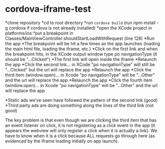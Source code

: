 # cordova-iframe-test

*clone repository
*cd to root directory
*run `cordova build` (run npm install -g cordova if cordova is not already installed)
*open the XCode project in platforms/ios
*put a breakpoint in Classes/MainViewController:shouldStartLoadWithRequest (line 128)
*Run the app
*The breakpoint will be hit a few times as the app launches (loading the main html file, loading the iframe, etc.)
*Click on the first link and when the breakpoint hits, in the XCode output window type po navigationType (it should be "...Clicked")
*The first link will open inside the iframe
*Relaunch the app
*Click the second link... in XCode "po navigationType" will still be "...Clicked" but the url will replace the app
*Relaunch the app
*Click the third item (window.open)... in Xcode "po navigationType" will be "...Other" and the url will replace the app
*Relaunch the app
*Click the fourth item (window.open)... in Xcode "po navigationType" will be "...Other" and the url will replace the app

*Static ads we've seen have followed the pattern of the second link (good)
*Third party ads are doing something along the lines of the third link (not good)

The key problem is that even though we are clicking the third item that has an event listener on click, it is not registering as a click event in the app (it appears the webview will only register a click when it is actually a link).
We have to know when it is a click because ALL requests go through here (as evidenced by the iframe loading initially on app launch).
